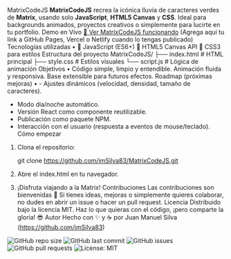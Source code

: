 MatrixCodeJS
**MatrixCodeJS** recrea la icónica lluvia de caracteres verdes de **Matrix**, usando solo **JavaScript**, **HTML5 Canvas** y **CSS**. Ideal para backgrounds animados, proyectos creativos o simplemente para lucirte en tu portfolio.
Demo en Vivo
[🔗 Ver MatrixCodeJS funcionando](#) (Agrega aquí tu link a GitHub Pages, Vercel o Netlify cuando lo tengas publicado)
Tecnologías utilizadas
•	🚀 JavaScript (ES6+)
🎨 HTML5 Canvas API
💅 CSS3 para estilos
Estructura del proyecto
MatrixCodeJS/
├── index.html         # HTML principal
├── style.css          # Estilos visuales
└── script.js          # Lógica de animación
Objetivos
•	Código simple, limpio y entendible.
Animación fluida y responsiva.
Base extensible para futuros efectos.
Roadmap (próximas mejoras)
•	- Ajustes dinámicos (velocidad, densidad, tamaño de caracteres).
- Modo día/noche automático.
- Versión React como componente reutilizable.
- Publicación como paquete NPM.
- Interacción con el usuario (respuesta a eventos de mouse/teclado).
Cómo empezar
1. Clona el repositorio:

    git clone https://github.com/jmSilva83/MatrixCodeJS.git

2. Abre el index.html en tu navegador.

3. ¡Disfruta viajando a la Matrix!
Contribuciones
Las contribuciones son bienvenidas 🚀
Si tienes ideas, mejoras o simplemente quieres colaborar, no dudes en abrir un issue o hacer un pull request.
Licencia
Distribuido bajo la licencia MIT.
Haz lo que quieras con el código, ¡pero comparte la gloria! 😎
Autor
Hecho con ✨ y ☕ por Juan Manuel Silva (https://github.com/jmSilva83)

![GitHub repo size](https://img.shields.io/github/repo-size/jmSilva83/MatrixCodeJS?color=green)
![GitHub last commit](https://img.shields.io/github/last-commit/jmSilva83/MatrixCodeJS)
![GitHub issues](https://img.shields.io/github/issues/jmSilva83/MatrixCodeJS)
![GitHub pull requests](https://img.shields.io/github/issues-pr/jmSilva83/MatrixCodeJS)
![License: MIT](https://img.shields.io/badge/License-MIT-yellow.svg)
